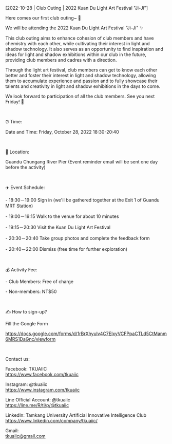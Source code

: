 [2022-10-28 | Club Outing | 2022 Kuan Du Light Art Festival "Ji-Ji"]

Here comes our first club outing~ 📣

We will be attending the 2022 Kuan Du Light Art Festival "Ji-Ji" ✨

This club outing aims to enhance cohesion of club members and have chemistry with each other, while cultivating their interest in light and shadow technology. It also serves as an opportunity to find inspiration and ideas for light and shadow exhibitions within our club in the future, providing club members and cadres with a direction.

Through the light art festival, club members can get to know each other better and foster their interest in light and shadow technology, allowing them to accumulate experience and passion and to fully showcase their talents and creativity in light and shadow exhibitions in the days to come.

We look forward to participation of all the club members. See you next Friday! 🤩

&nbsp;

⏰ Time:

Date and Time: Friday, October 28, 2022 18:30-20:40

&nbsp;

📍 Location:

Guandu Chungang River Pier (Event reminder email will be sent one day before the activity)

&nbsp;

✈️ Event Schedule:

\- 18:30－19:00 Sign in (we'll be gathered together at the Exit 1 of Guandu MRT Station)

\- 19:00－19:15 Walk to the venue for about 10 minutes

\- 19:15－20:30 Visit the Kuan Du Light Art Festival

\- 20:30－20:40 Take group photos and complete the feedback form

\- 20:40－22:00 Dismiss (free time for further exploration)

&nbsp;

💰 Activity Fee:

\- Club Members: Free of charge

\- Non-members: NT$50

&nbsp;

✍️ How to sign-up?

Fill the Google Form

<https://docs.google.com/forms/d/1rBrXhyulv4C7EIxyVCFPpaCTLd5CtManm6MRS1DaGnc/viewform>

&nbsp;

Contact us:

Facebook: TKUAIIC <br />https://www.facebook.com/tkuaiic

Instagram: @tkuaiic <br />https://www.instagram.com/tkuaiic

Line Official Account: @tkuaiic <br />https://line.me/R/ti/p/@tkuaiic

LinkedIn: Tamkang University Artificial Innovative Intelligence Club <br />https://www.linkedin.com/company/tkuaiic/

Gmail: <br />tkuaiic@gmail.com

